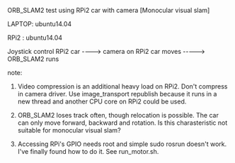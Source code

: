 
ORB_SLAM2 test using RPi2 car with camera
[Monocular visual slam]

LAPTOP: ubuntu14.04

RPi2 : ubuntu14.04

Joystick control RPi2 car ----> camera on RPi2 car moves -----> ORB_SLAM2 runs 

note:

1. Video compression is an additional heavy load on RPi2. Don't compress in camera driver. Use image_transport republish because it runs in a new thread and another CPU core on RPi2 could be used.  

2. ORB_SLAM2 loses track often, though relocation is possible. The car can only move forward, backward and rotation. Is this charasteristic not suitable for monocular visual slam?  
 
3. Accessing RPi's GPIO needs root and simple sudo rosrun doesn't work.  I've finally found how to do it. See run_motor.sh.  

